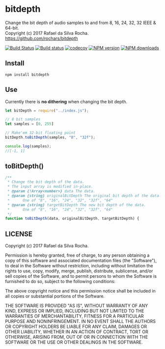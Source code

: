 # bitdepth
Change the bit depth of audio samples to and from 8, 16, 24, 32, 32 IEEE & 64-bit.  
Copyright (c) 2017 Rafael da Silva Rocha.  
https://github.com/rochars/bitdepth

[![Build Status](https://travis-ci.org/rochars/bitdepth.svg?branch=master)](https://travis-ci.org/rochars/bitdepth) [![Build status](https://ci.appveyor.com/api/projects/status/rxyv4w8yo5ny97w0?svg=true)](https://ci.appveyor.com/project/rochars/bitdepth) [![codecov](https://codecov.io/gh/rochars/bitdepth/branch/master/graph/badge.svg)](https://codecov.io/gh/rochars/bitdepth) [![NPM version](https://img.shields.io/npm/v/bitdepth.svg?style=flat)](https://www.npmjs.com/package/bitdepth) [![NPM downloads](https://img.shields.io/npm/dm/bitdepth.svg?style=flat)](https://www.npmjs.com/package/bitdepth)

## Install
```
npm install bitdepth
```

## Use
Currently there is **no dithering** when changing the bit depth.

```javascript
let bitDepth = require("../index.js");

// 8 bit samples
let samples = [0, 255]

// Make'em 32-bit floating point
bitDepth.toBitDepth(samples, "8", "32f");

console.log(samples);
//[-1, 1]
```

## toBitDepth()
```javascript
/**
 * Change the bit depth of the data.
 * The input array is modified in-place.
 * @param {!Array<number>} data The data.
 * @param {string} originalBitDepth The original bit depth of the data.
 *      One of "8", "16", "24", "32", "32f", "64"
 * @param {string} targetBitDepth The new bit depth of the data.
 *      One of "8", "16", "24", "32", "32f", "64"
 */
function toBitDepth(data, originalBitDepth, targetBitDepth) {
```

## LICENSE
Copyright (c) 2017 Rafael da Silva Rocha.

Permission is hereby granted, free of charge, to any person obtaining
a copy of this software and associated documentation files (the
"Software"), to deal in the Software without restriction, including
without limitation the rights to use, copy, modify, merge, publish,
distribute, sublicense, and/or sell copies of the Software, and to
permit persons to whom the Software is furnished to do so, subject to
the following conditions:

The above copyright notice and this permission notice shall be
included in all copies or substantial portions of the Software.

THE SOFTWARE IS PROVIDED "AS IS", WITHOUT WARRANTY OF ANY KIND,
EXPRESS OR IMPLIED, INCLUDING BUT NOT LIMITED TO THE WARRANTIES OF
MERCHANTABILITY, FITNESS FOR A PARTICULAR PURPOSE AND
NONINFRINGEMENT. IN NO EVENT SHALL THE AUTHORS OR COPYRIGHT HOLDERS BE
LIABLE FOR ANY CLAIM, DAMAGES OR OTHER LIABILITY, WHETHER IN AN ACTION
OF CONTRACT, TORT OR OTHERWISE, ARISING FROM, OUT OF OR IN CONNECTION
WITH THE SOFTWARE OR THE USE OR OTHER DEALINGS IN THE SOFTWARE.
